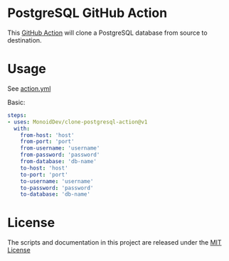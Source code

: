 # PostgreSQL GitHub Action

This [GitHub Action](https://github.com/features/actions) will clone a PostgreSQL database from source to destination.

# Usage

See [action.yml](action.yml)

Basic:
```yaml
steps:
- uses: MonoidDev/clone-postgresql-action@v1
  with:
    from-host: 'host'
    from-port: 'port'
    from-username: 'username'
    from-password: 'password'
    from-database: 'db-name'
    to-host: 'host'
    to-port: 'port'
    to-username: 'username'
    to-password: 'password'
    to-database: 'db-name' 
```

# License

The scripts and documentation in this project are released under the [MIT License](LICENSE)
